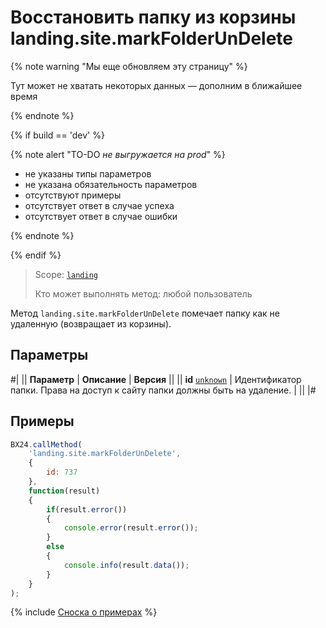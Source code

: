 # Восстановить папку из корзины landing.site.markFolderUnDelete

{% note warning "Мы еще обновляем эту страницу" %}

Тут может не хватать некоторых данных — дополним в ближайшее время

{% endnote %}

{% if build == 'dev' %}

{% note alert "TO-DO _не выгружается на prod_" %}

- не указаны типы параметров
- не указана обязательность параметров
- отсутствуют примеры
- отсутствует ответ в случае успеха
- отсутствует ответ в случае ошибки

{% endnote %}

{% endif %}

> Scope: [`landing`](../../scopes/permissions.md)
>
> Кто может выполнять метод: любой пользователь

Метод `landing.site.markFolderUnDelete` помечает папку как не удаленную (возвращает из корзины).

## Параметры

#|
|| **Параметр** | **Описание** | **Версия** ||
|| **id**
[`unknown`](../../data-types.md) | Идентификатор папки. Права на доступ к сайту папки должны быть на удаление. | ||
|#

## Примеры

```js
BX24.callMethod(
    'landing.site.markFolderUnDelete',
    {
        id: 737
    },
    function(result)
    {
        if(result.error())
        {
            console.error(result.error());
        }
        else
        {
            console.info(result.data());
        }
    }
);
```

{% include [Сноска о примерах](../../../_includes/examples.md) %}
